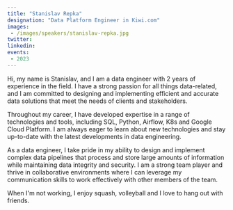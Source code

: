 ```yaml
---
title: "Stanislav Repka"
designation: "Data Platform Engineer in Kiwi.com"
images:
 - /images/speakers/stanislav-repka.jpg
twitter: 
linkedin: 
events:
 - 2023
---
```


Hi, my name is Stanislav, and I am a data engineer with 2 years of experience in the field. I have a strong passion for all things data-related, and I am committed to designing and implementing efficient and accurate data solutions that meet the needs of clients and stakeholders.

Throughout my career, I have developed expertise in a range of technologies and tools, including SQL, Python, Airflow, K8s and Google Cloud Platform. I am always eager to learn about new technologies and stay up-to-date with the latest developments in data engineering.

As a data engineer, I take pride in my ability to design and implement complex data pipelines that process and store large amounts of information while maintaining data integrity and security. I am a strong team player and thrive in collaborative environments where I can leverage my communication skills to work effectively with other members of the team.

When I'm not working, I enjoy squash, volleyball and I love to hang out with friends. 